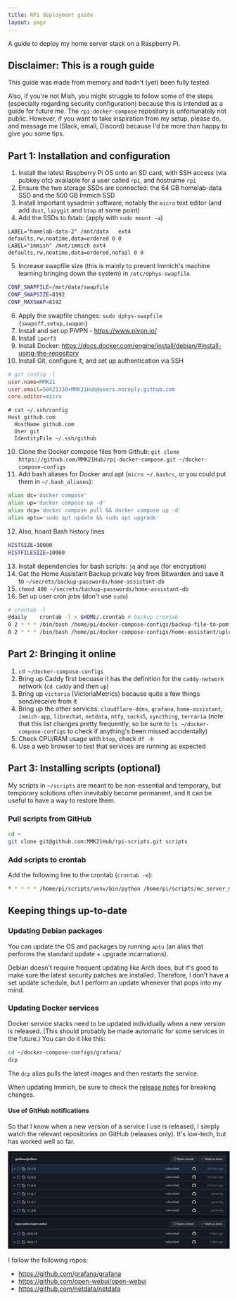 ```yaml
---
title: RPi deployment guide
layout: page
---
```


<!-- markdownlint-disable blanks-around-lists blanks-around-fences ol-prefix -->

A guide to deploy my home server stack on a Raspberry Pi.

## Disclaimer: This is a rough guide

This guide was made from memory and hadn't (yet) been fully tested.

Also, if you're not Mish, you might struggle to follow some of the steps (especially regarding security configuration) because this is intended as a guide for future me. The `rpi-docker-compose` repository is unfortunately not public. However, if you want to take inspiration from my setup, please do, and message me (Slack, email, Discord) because I'd be more than happy to give you some tips.

## Part 1: Installation and configuration

<!-- TODO backups to mish-arch?? -->
1. Install the latest Raspberry Pi OS onto an SD card, with SSH access (via pubkey ofc) available for a user called `rpi`, and hostname `rpi`
2. Ensure the two storage SSDs are connected: the 64 GB homelab-data SSD and the 500 GB Immich SSD
3. Install important sysadmin software, notably the `micro` text editor (and add `dust`, `lazygit` and `btop` at some point)
4. Add the SSDs to fstab: (apply with `sudo mount -a`)
```fstab
LABEL="homelab-data-2" /mnt/data   ext4 defaults,rw,noatime,data=ordered 0 0
LABEL="immish" /mnt/immich ext4 defaults,rw,noatime,data=ordered,nofail 0 0
```
5. Increase swapfile size (this is mainly to prevent Immich's machine learning bringing down the system) in `/etc/dphys-swapfile`
```bash
CONF_SWAPFILE=/mnt/data/swapfile
CONF_SWAPSIZE=8192
CONF_MAXSWAP=8192
```
6. Apply the swapfile changes: `sudo dphys-swapfile {swapoff,setup,swapon}`
7. Install and set up PiVPN - <https://www.pivpn.io/>
7. Install `iperf3`
8. Install Docker: <https://docs.docker.com/engine/install/debian/#install-using-the-repository>
9. Install Git, configure it, and set up authentication via SSH
```ini
# git config -l
user.name=MMK21
user.email=50421330+MMK21Hub@users.noreply.github.com
core.editor=micro
```
```ssh
# cat ~/.ssh/config
Host github.com
  HostName github.com
  User git
  IdentityFile ~/.ssh/github
```
10. Clone the Docker compose files from Github: `git clone https://github.com/MMK21Hub/rpi-docker-compose.git ~/docker-compose-configs`
11. Add bash aliases for Docker and apt (`micro ~/.bashrc`, or you could put them in `~/.bash_aliases`):
```bash
alias dc='docker compose'
alias up='docker compose up -d'
alias dcp='docker compose pull && docker compose up -d'
alias aptu='sudo apt update && sudo apt upgrade'
```
12. Also, hoard Bash history lines
```bash
HISTSIZE=10000
HISTFILESIZE=10000
```
13. Install dependencies for bash scripts: `jq` and `age` (for encryption)
15. Get the Home Assistant Backup private key from Bitwarden and save it to `~/secrets/backup-passwords/home-assistant-db`
16. `chmod 400 ~/secrets/backup-passwords/home-assistant-db`
14. Set up user cron jobs (don't use `sudo`)
```bash
# crontab -l
@daily    crontab -l > $HOME/.crontab # backup crontab
0 2 * * * /bin/bash /home/pi/docker-compose-configs/backup-file-to-pomf.sh /mnt/data/terraria/worlds/ACMO-S4.wld.bak
0 2 * * * /bin/bash /home/pi/docker-compose-configs/home-assistant/upload-latest-backup.sh
```

## Part 2: Bringing it online

1. `cd ~/docker-compose-configs`
2. Bring up Caddy first becuase it has the definition for the `caddy-network` network (`cd caddy` and then `up`)
2. Bring up `victoria` (VictoriaMetrics) because quite a few things send/receive from it
3. Bring up the other services: `cloudflare-ddns`, `grafana`, `home-assistant`, `immich-app`, `librechat`, `netdata`, `ntfy`, `socks5`, `syncthing`, `terraria` (note that this list changes pretty frequently, so be sure to `ls ~/docker-compose-configs` to check if anything's been missed accidentally)
5. Check CPU/RAM usage with `btop`, check `df -h`
6. Use a web browser to test that services are running as expected

## Part 3: Installing scripts (optional)

My scripts in `~/scripts` are meant to be non-essential and temporary, but temporary solutions often inevitably become permanent, and it can be useful to have a way to restore them.

### Pull scripts from GitHub

```bash
cd ~
git clone git@github.com:MMK21Hub/rpi-scripts.git scripts
```

### Add scripts to crontab

Add the following line to the crontab (`crontab -e`):

```bash
* * * * * /home/pi/scripts/venv/bin/python /home/pi/scripts/mc_server_mon.py
```

## Keeping things up-to-date

### Updating Debian packages

You can update the OS and packages by running `aptu` (an alias that performs the standard update + upgrade incarnations).

Debian doesn't require frequent updating like Arch does, but it's good to make sure the latest security patches are installed. Therefore, I don't have a set update schedule, but I perform an update whenever that pops into my mind.

### Updating Docker services

Docker service stacks need to be updated individually when a new version is released. (This should probably be made automatic for some services in the future.) You can do it like this:

```bash
cd ~/docker-compose-configs/grafana/
dcp
```

The `dcp` alias pulls the latest images and then restarts the service.

When updating Immich, be sure to check the [release notes](https://github.com/immich-app/immich/releases) for breaking changes.

#### Use of GitHub notifications

So that I know when a new version of a service I use is released, I simply watch the relevant repositories on GitHub (releases only). It's low-tech, but has worked well so far.

![GitHub notifications for new updates to grafana and open web ui](github-notifications.png)

I follow the following repos:

* <https://github.com/grafana/grafana>
* <https://github.com/open-webui/open-webui>
* <https://github.com/netdata/netdata>
